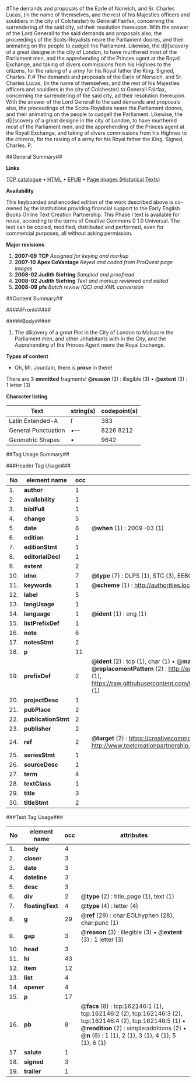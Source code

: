 #The demands and proposals of the Earle of Norwich, and Sr. Charles Lucas, (in the name of themselves, and the rest of his Majesties officers and souldiers in the city of Colchester) to Generall Fairfax, concerning the surrendering of the said city, ad their resolution thereupon. With the answer of the Lord Generall to the said demands and proposals also, the proceedings of the Scots-Royalists neare the Parliament doores, and their animating on the people to cudgell the Parliament. Likewise, the d[i]scovery of a great designe in the city of London, to have murthered most of the Parliament men, and the apprehending of the Princes agent at the Royall Exchange, and taking of divers commissions from his Highnes to the citizens, for the raising of a army for his Royal father the King. Signed, Charles. P.#
The demands and proposals of the Earle of Norwich, and Sr. Charles Lucas, (in the name of themselves, and the rest of his Majesties officers and souldiers in the city of Colchester) to Generall Fairfax, concerning the surrendering of the said city, ad their resolution thereupon. With the answer of the Lord Generall to the said demands and proposals also, the proceedings of the Scots-Royalists neare the Parliament doores, and their animating on the people to cudgell the Parliament. Likewise, the d[i]scovery of a great designe in the city of London, to have murthered most of the Parliament men, and the apprehending of the Princes agent at the Royall Exchange, and taking of divers commissions from his Highnes to the citizens, for the raising of a army for his Royal father the King. Signed, Charles. P.

##General Summary##

**Links**

[TCP catalogue](http://www.ota.ox.ac.uk/tcp/)  • 
[HTML](http://tei.it.ox.ac.uk/tcp/Texts-HTML/free/A89/A89742.html)  • 
[EPUB](http://tei.it.ox.ac.uk/tcp/Texts-EPUB/free/A89/A89742.epub) • 
[Page images (Historical Texts)](https://data.historicaltexts.jisc.ac.uk/view?pubId=eebo-99864566e&pageId=eebo-99864566e-162146-1)

**Availability**

This keyboarded and encoded edition of the
	       work described above is co-owned by the institutions
	       providing financial support to the Early English Books
	       Online Text Creation Partnership. This Phase I text is
	       available for reuse, according to the terms of Creative
	       Commons 0 1.0 Universal. The text can be copied,
	       modified, distributed and performed, even for
	       commercial purposes, all without asking permission.

**Major revisions**

1. __2007-09__ __TCP__ *Assigned for keying and markup*
1. __2007-10__ __Apex CoVantage__ *Keyed and coded from ProQuest page images*
1. __2008-02__ __Judith Siefring__ *Sampled and proofread*
1. __2008-02__ __Judith Siefring__ *Text and markup reviewed and edited*
1. __2008-09__ __pfs__ *Batch review (QC) and XML conversion*

##Content Summary##

#####Front#####

#####Body#####

1. The diſcovery of a great Plot in the City of London to Maſsacre the Parliament men, and other Jnhabitants with in the City, and the Apprehending of the Princes Agent neere the Royal Exchange.

**Types of content**

  * Oh, Mr. Jourdain, there is **prose** in there!

There are 3 **ommitted** fragments! 
 @__reason__ (3) : illegible (3)  •  @__extent__ (3) : 1 letter (3)

**Character listing**


|Text|string(s)|codepoint(s)|
|---|---|---|
|Latin Extended-A|ſ|383|
|General Punctuation|•—|8226 8212|
|Geometric Shapes|▪|9642|

##Tag Usage Summary##

###Header Tag Usage###

|No|element name|occ|attributes|
|---|---|---|---|
|1.|__author__|1||
|2.|__availability__|1||
|3.|__biblFull__|1||
|4.|__change__|5||
|5.|__date__|8| @__when__ (1) : 2009-03 (1)|
|6.|__edition__|1||
|7.|__editionStmt__|1||
|8.|__editorialDecl__|1||
|9.|__extent__|2||
|10.|__idno__|7| @__type__ (7) : DLPS (1), STC (3), EEBO-CITATION (1), PROQUEST (1), VID (1)|
|11.|__keywords__|1| @__scheme__ (1) : http://authorities.loc.gov/ (1)|
|12.|__label__|5||
|13.|__langUsage__|1||
|14.|__language__|1| @__ident__ (1) : eng (1)|
|15.|__listPrefixDef__|1||
|16.|__note__|6||
|17.|__notesStmt__|2||
|18.|__p__|11||
|19.|__prefixDef__|2| @__ident__ (2) : tcp (1), char (1)  •  @__matchPattern__ (2) : ([0-9\-]+):([0-9IVX]+) (1), (.+) (1)  •  @__replacementPattern__ (2) : http://eebo.chadwyck.com/downloadtiff?vid=$1&page=$2 (1), https://raw.githubusercontent.com/textcreationpartnership/Texts/master/tcpchars.xml#$1 (1)|
|20.|__projectDesc__|1||
|21.|__pubPlace__|2||
|22.|__publicationStmt__|2||
|23.|__publisher__|2||
|24.|__ref__|2| @__target__ (2) : https://creativecommons.org/publicdomain/zero/1.0/ (1), http://www.textcreationpartnership.org/docs/. (1)|
|25.|__seriesStmt__|1||
|26.|__sourceDesc__|1||
|27.|__term__|4||
|28.|__textClass__|1||
|29.|__title__|3||
|30.|__titleStmt__|2||


###Text Tag Usage###

|No|element name|occ|attributes|
|---|---|---|---|
|1.|__body__|4||
|2.|__closer__|3||
|3.|__date__|3||
|4.|__dateline__|3||
|5.|__desc__|3||
|6.|__div__|2| @__type__ (2) : title_page (1), text (1)|
|7.|__floatingText__|4| @__type__ (4) : letter (4)|
|8.|__g__|29| @__ref__ (29) : char:EOLhyphen (28), char:punc (1)|
|9.|__gap__|3| @__reason__ (3) : illegible (3)  •  @__extent__ (3) : 1 letter (3)|
|10.|__head__|3||
|11.|__hi__|43||
|12.|__item__|12||
|13.|__list__|4||
|14.|__opener__|4||
|15.|__p__|17||
|16.|__pb__|8| @__facs__ (8) : tcp:162146:1 (1), tcp:162146:2 (2), tcp:162146:3 (2), tcp:162146:4 (2), tcp:162146:5 (1)  •  @__rendition__ (2) : simple:additions (2)  •  @__n__ (6) : 1 (1), 2 (1), 3 (1), 4 (1), 5 (1), 6 (1)|
|17.|__salute__|1||
|18.|__signed__|3||
|19.|__trailer__|1||
